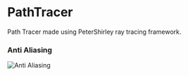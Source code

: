 # PathTracer

Path Tracer made using PeterShirley ray tracing framework.

### Anti Aliasing

![Anti Aliasing](https://media.giphy.com/media/v1.Y2lkPTc5MGI3NjExOGQzamc0Y2EybDBxZnQzaWhlMXZxajFlbXhiYTZqYnJ3anp6bnZ2OCZlcD12MV9pbnRlcm5hbF9naWZfYnlfaWQmY3Q9Zw/RHOjLpdi8GRxau1O6S/giphy.gif)
